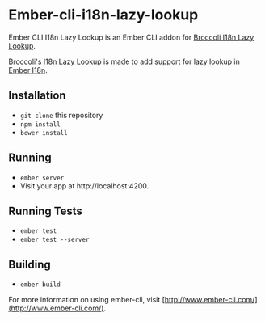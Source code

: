 # Ember-cli-i18n-lazy-lookup

Ember CLI I18n Lazy Lookup is an Ember CLI addon for [Broccoli I18n Lazy Lookup](https://github.com/BookingSync/broccoli-i18n-lazy-lookup).

[Broccoli's I18n Lazy Lookup](https://github.com/BookingSync/broccoli-i18n-lazy-lookup) is made to add support for lazy lookup in [Ember I18n](https://github.com/jamesarosen/ember-i18n).

## Installation

* `git clone` this repository
* `npm install`
* `bower install`

## Running

* `ember server`
* Visit your app at http://localhost:4200.

## Running Tests

* `ember test`
* `ember test --server`

## Building

* `ember build`

For more information on using ember-cli, visit [http://www.ember-cli.com/](http://www.ember-cli.com/).
